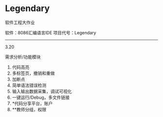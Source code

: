 # Legendary
软件工程大作业

软件：8086汇编语言IDE
项目代号：Legendary

---
3.20

需求分析/功能模块

1. 代码高亮
2. 多标签页，撤销和重做
3. 加断点
4. 简单语法错误检测
5. 输入输出数据采集，调试可视化
6. 一键运行/Debug，多文件链接
7. *代码分享平台，账户
8. **教师分组，权限